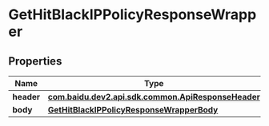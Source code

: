 

# GetHitBlackIPPolicyResponseWrapper


## Properties

Name | Type | Description | Notes
------------ | ------------- | ------------- | -------------
**header** | [**com.baidu.dev2.api.sdk.common.ApiResponseHeader**](com.baidu.dev2.api.sdk.common.ApiResponseHeader.md) |  |  [optional]
**body** | [**GetHitBlackIPPolicyResponseWrapperBody**](GetHitBlackIPPolicyResponseWrapperBody.md) |  |  [optional]



